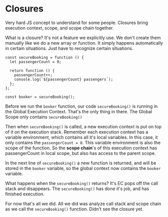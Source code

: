 # Closures

Very hard JS concept to understand for some people. Closures bring execution context, scope, and scope chain together.

What is a closure? It's not a feature we explicitly use. We don't create them manually like we do a new array or function. It simply happens automatically in certain situations. Just have to recognize certain situations.

```
const secureBooking = function () {
  let passengerCount = 0;

  return function () {
    passengerCount++;
    console.log(`${passengerCount} passengers`);
  };
};

const booker = secureBooking();
```

Before we run the `booker` function, our code `secureBooking()` is running in the Global Execution Context. That's the only thing in there. The Global Scope only contains `secureBooking()`

Then when `secureBooking()` is called, a new execution context is put on top of it on the execution stack. Remember each execution context has a variable environment, which contains all it's local variables. In this case, it only contains the `passengerCount = 0`. This variable environment is also the scope of the function. So the **scope chain**'s of this execution context has passengerCount in local scope, but also has access to the parent scope.

In the next line of `secureBooking()` a new function is returned, and will be stored in the `booker` variable, so the global context now contains the `booker` variable.

What happens when the `secureBooking()` returns? It's EC pops off the call stack and disappears. The `secureBooking()` has done it's job, and has finished execution.

For now that's all we did. All we did was analyze call stack and scope chain as we call the `secureBooking()` function. Didn't see the closure yet.
